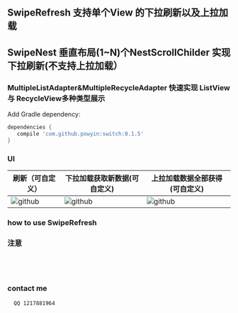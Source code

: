 


## SwipeRefresh 支持单个View 的下拉刷新以及上拉加载
## SwipeNest 垂直布局(1~N)个NestScrollChilder 实现下拉刷新(不支持上拉加载） 
### MultipleListAdapter<T>&MultipleRecycleAdapter<T>  快速实现 ListView 与 RecycleView多种类型展示 

Add Gradle dependency:
```gradle
dependencies {
   compile 'com.github.powyin:switch:0.1.5'
}
```

###  UI

|刷新（可自定义）|下拉加载获取新数据(可自定义)|上拉加载数据全部获得(可自定义)|
|---|---|----
|![github](https://github.com/powyin/nest-scroll/blob/master/app/src/main/res/raw/refresh_pre.gif)|![github](https://github.com/powyin/nest-scroll/blob/master/app/src/main/res/raw/refresh_load_2.gif)|![github](https://github.com/powyin/nest-scroll/blob/master/app/src/main/res/raw/refresh_load_1.gif)|




### how to use  SwipeRefresh


    

  



### 注意
```
  
  
  
```

### contact me
```
  QQ 1217881964
```





